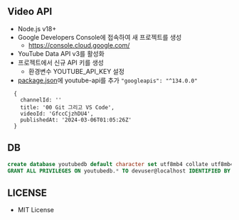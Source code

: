 ## Video API

- Node.js v18+
- Google Developers Console에 접속하여 새 프로젝트를 생성
  - https://console.cloud.google.com/
- YouTube Data API v3를 활성화
- 프로젝트에서 신규 API 키를 생성
  - 환경변수 YOUTUBE_API_KEY 설정
- [package.json](https://github.com/kenu/odevtube/blob/main/package.json)에 youtube-api를 추가 `"googleapis": "^134.0.0"`

```
  {
    channelId: ''
    title: '00 Git 그리고 VS Code',
    videoId: 'GfccCjzhDU4',
    publishedAt: '2024-03-06T01:05:26Z'
  }
```

## DB

```sql
create database youtubedb default character set utf8mb4 collate utf8mb4_unicode_ci;
GRANT ALL PRIVILEGES ON youtubedb.* TO devuser@localhost IDENTIFIED BY 'devpass';
```

## LICENSE

- MIT License
